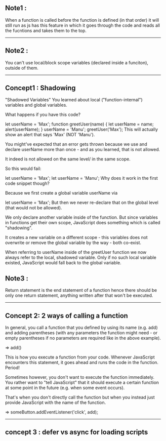 ## Note1 :

When a function is called before the function is defined (in that order) it will still run as js has this feature in which it goes through the code and reads all the fucntions and takes them to the top.

---

## Note2 :

You can't use local/block scope variables (declared inside a funciton), outside of them.

---

## Concept1 : Shadowing

"Shadowed Variables"
You learned about local ("function-internal") variables and global variables.

What happens if you have this code?

let userName = 'Max';
function greetUser(name) {
let userName = name;
alert(userName);
}
userName = 'Manu';
greetUser('Max');
This will actually show an alert that says 'Max' (NOT 'Manu').

You might've expected that an error gets thrown because we use and declare userName more than once - and as you learned, that is not allowed.

It indeed is not allowed on the same level/ in the same scope.

So this would fail:

let userName = 'Max';
let userName = 'Manu';
Why does it work in the first code snippet though?

Because we first create a global variable userName via

let userName = 'Max';
But then we never re-declare that on the global level (that would not be allowed).

We only declare another variable inside of the function. But since variables in functions get their own scope, JavaScript does something which is called "shadowing".

It creates a new variable on a different scope - this variables does not overwrite or remove the global variable by the way - both co-exist.

When referring to userName inside of the greetUser function we now always refer to the local, shadowed variable. Only if no such local variable existed, JavaScript would fall back to the global variable.

## Note3 :

Return statement is the end statement of a function hence there should be only one return statement, anything written after that won't be executed.

---

## Concept 2: 2 ways of calling a function

In general, you call a function that you defined by using its name (e.g. add) and adding parentheses (with any parameters the function might need - or empty parentheses if no parameters are required like in the above example).

=> add()

This is how you execute a function from your code. Whenever JavaScript encounters this statement, it goes ahead and runs the code in the function. Period!

Sometimes however, you don't want to execute the function immediately. You rather want to "tell JavaScript" that it should execute a certain function at some point in the future (e.g. when some event occurs).

That's when you don't directly call the function but when you instead just provide JavaScript with the name of the function.

=> someButton.addEventListener('click', add);

---

## concept 3 : defer vs async for loading scripts
